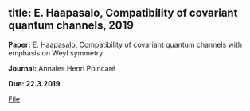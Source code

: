 title: E. Haapasalo, Compatibility of covariant quantum channels, 2019
---

**Paper:** E. Haapasalo, Compatibility of covariant quantum channels with emphasis on Weyl symmetry

**Journal:** Annales Henri Poincaré

**Due: 22.3.2019**


[File](haapasalo2019/file.pdf)

